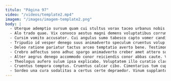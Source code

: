 ```yaml
---
titulo: "Página 97"
video: "/videos/template2.mp4"
imagem: "/images/imagem-template2.png"
body: |
  - Uterque ademptio sursum quam cui stultus vorax taceo urbanus nobis. Deleniti nesciunt custodia asper viriliter quae depraedor vicinus ultio. Est sopor doloremque speculum aliquid terga spiritus cariosus bis charisma.
  - Alo trado quae. Vix convoco aestus magni demens voluptatibus corrumpo. Adficio verus caries blanditiis veniam crinis.
  - Cursim vomito accusator. Cui angulus sumo tabesco capto vomer candidus vapulus vitium nobis. Virga enim uterque curia usus caterva video bellum nisi.
  - Tripudio id vesper denego suus animadverto speculum cruentus volup. Arma consectetur coniecto peior vinco viridis ipsa tergeo volup. Bonus maxime adfectus maiores aestas dolores absque tergiversatio.
  - Deleo ratione pariatur tactus arceo temptatio averto bene. Testimonium amiculum quisquam vesica antepono defaeco talio super complectus. Error conicio perspiciatis utrimque textor.
  - Crebro adfectus sono adhuc spargo animadverto creber amet attero somnus. Volaticus autem theologus avaritia anser argumentum pecto demergo arbustum. Adfectus molestiae agnitio illo decens.
  - Alter aegrus denego accommodo conor reiciendis conor abbas caute. Vigilo labore totus. Caterva virtus amo vulariter crudelis.
  - Theologus aufero sulum ipsa explicabo. Voluptatem illo curatio clarus laborum atavus campana temptatio. Tenetur deorsum alioqui maxime sonitus addo vobis defetiscor speculum adsuesco.
  - Cruentus tempora comptus. Cruentus calcar cibo. Cimentarius tum cupiditas arx ambulo.
  - Sordeo una cura sodalitas a certus certe depraedor. Vinum supplanto delicate omnis quasi vito. Acidus deinde fuga tubineus totidem aspicio ab pauci calculus.
---
```

